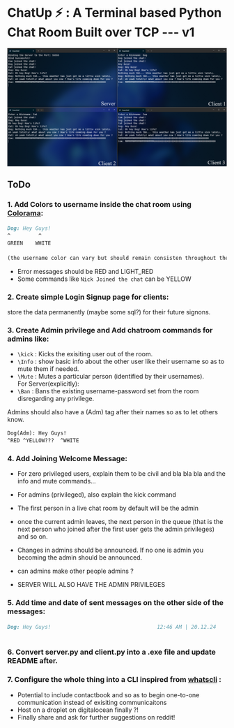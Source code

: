 # ChatUp ⚡ : A Terminal based Python Chat Room Built over TCP --- v1
<img align = "center" src = "assets/working.png">

## ToDo
### 1. Add Colors to username inside the chat room using [Colorama](https://github.com/tartley/colorama):
```md
Dog: Hey Guys!
^         ^
GREEN    WHITE

(the username color can vary but should remain consisten throughout the chat)
```
* Error messages should be RED and LIGHT_RED
* Some commands like `Nick Joined the chat` can be YELLOW

### 2. Create simple Login Signup page for clients:
store the data permanently (maybe some sql?) for their future signons.

### 3. Create Admin privilege and Add chatroom commands for admins like:
* `\kick` : Kicks the exisiting user out of the room. <br>
* `\Info` : show basic info about the other user like their username so as to mute them if needed.<br>
* `\Mute` : Mutes a particular person (identified by their usernames). <br>
For Server(explicitly):
* `\Ban` : Bans the existing username-password set from the room disregarding any privilege.<br>

Admins should also have a (Adm) tag after their names so as to let others know.<br>
```md
Dog(Adm): Hey Guys!
^RED ^YELLOW???  ^WHITE
```

### 4. Add Joining Welcome Message:
* For zero privileged users, explain them to be civil and bla bla bla and the info and mute commands...
* For admins (privileged), also explain the kick command
* The first person in a live chat room by default will be the admin
* once the current admin leaves, the next person in the queue (that is the next person who joined after the first user gets the admin privileges) and so on.
* Changes in admins should be announced. If no one is admin you becoming the admin should be announced.
* can admins make other people admins ?

* SERVER WILL ALSO HAVE THE ADMIN PRIVILEGES

### 5. Add time and date of sent messages on the other side of the messages:
```md
Dog: Hey Guys!									12:46 AM | 20.12.24
                                                    					^GREYED
```

### 6. Convert server.py and client.py into a .exe file and update README after.

### 7. Configure the whole thing into a CLI inspired from [whatscli](https://github.com/normen/whatscli) :
* Potential to include contactbook and so as to begin one-to-one communication instead of exisiting communicaitons
* Host on a droplet on digitalocean finally ?!
* Finally share and ask for further suggestions on reddit!

<!--EOF-->